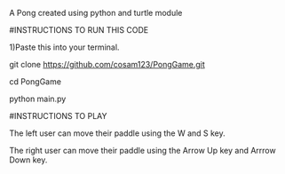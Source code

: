 A Pong created using python and turtle module

#INSTRUCTIONS TO RUN THIS CODE

1)Paste this into your terminal.

git clone https://github.com/cosam123/PongGame.git

cd PongGame

python main.py

#INSTRUCTIONS TO PLAY

The left user can move their paddle using the W and S key.


The right user can move their paddle using the Arrow Up key and Arrrow Down key.
